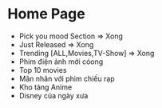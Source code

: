# Home Page

- Pick you mood Section => Xong
- Just Released => Xong
- Trending [ALL,Movies,TV-Show] => Xong
- Phim điện ảnh mới cóong
- Top 10 movies
- Mãn nhãn với phim chiếu rạp
- Kho tàng Anime
- Disney của ngày xưa
